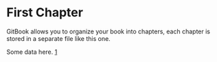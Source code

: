 # First Chapter

GitBook allows you to organize your book into chapters, each chapter is stored in a separate file like this one.


Some data here. [1](/SUMMARY.md)